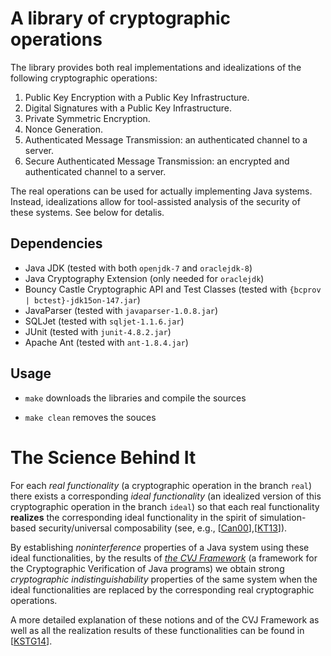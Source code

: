 # A library of cryptographic operations 

The library provides both real implementations and idealizations of
the following cryptographic operations:

1. Public Key Encryption with a Public Key Infrastructure.
2. Digital Signatures with a Public Key Infrastructure.
3. Private Symmetric Encryption.
4. Nonce Generation.
5. Authenticated Message Transmission: an authenticated channel to a server.
6. Secure Authenticated Message Transmission: an encrypted and authenticated channel to a server.

The real operations can be used for actually implementing Java
systems. Instead, idealizations allow for tool-assisted analysis of the
security of these systems. See below for detalis.


## Dependencies

* Java JDK (tested with both `openjdk-7` and `oraclejdk-8`)
* Java Cryptography Extension (only needed for `oraclejdk`)
* Bouncy Castle Cryptographic API and Test Classes (tested with `{bcprov | bctest}-jdk15on-147.jar`)
* JavaParser (tested with `javaparser-1.0.8.jar`)
* SQLJet (tested with `sqljet-1.1.6.jar`)
* JUnit (tested with `junit-4.8.2.jar`)
* Apache Ant (tested with `ant-1.8.4.jar`)

## Usage

- `make` downloads the libraries and compile the sources

- `make clean` removes the souces

# The Science Behind It

For each *real functionality* (a cryptographic operation in the branch
`real`) there exists a corresponding *ideal functionality* (an idealized
version of this cryptographic operation in the branch `ideal`) so that
each real functionality **realizes** the corresponding ideal
functionality in the spirit of simulation-based security/universal
composability (see, e.g., [[Can00][4]],[[KT13][3]]).

By establishing *noninterference* properties of a Java system using
these ideal functionalities, by the results of *[the CVJ Framework][1]*
(a framework for the Cryptographic Verification of Java programs) we
obtain strong *cryptographic indistinguishability* properties of the
same system when the ideal functionalities are replaced by the
corresponding real cryptographic operations.


A more detailed explanation of these notions and of the CVJ Framework as
well as all the realization results of these functionalities can be
found in [[KSTG14][2]].


[1]: https://eprint.iacr.org/2012/153 
[2]: https://eprint.iacr.org/2014/038 
[3]: https://eprint.iacr.org/2013/025
[4]: https://eprint.iacr.org/2000/067
